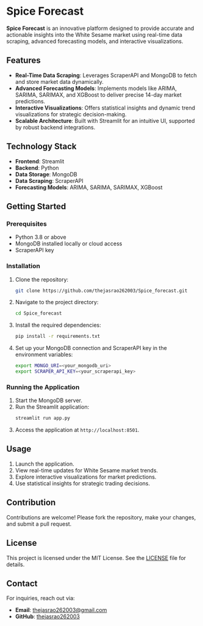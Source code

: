 # Spice Forecast  

**Spice Forecast** is an innovative platform designed to provide accurate and actionable insights into the White Sesame market using real-time data scraping, advanced forecasting models, and interactive visualizations.  

## Features  
- **Real-Time Data Scraping**: Leverages ScraperAPI and MongoDB to fetch and store market data dynamically.  
- **Advanced Forecasting Models**: Implements models like ARIMA, SARIMA, SARIMAX, and XGBoost to deliver precise 14-day market predictions.  
- **Interactive Visualizations**: Offers statistical insights and dynamic trend visualizations for strategic decision-making.  
- **Scalable Architecture**: Built with Streamlit for an intuitive UI, supported by robust backend integrations.  

## Technology Stack  
- **Frontend**: Streamlit  
- **Backend**: Python  
- **Data Storage**: MongoDB  
- **Data Scraping**: ScraperAPI  
- **Forecasting Models**: ARIMA, SARIMA, SARIMAX, XGBoost  

## Getting Started  

### Prerequisites  
- Python 3.8 or above  
- MongoDB installed locally or cloud access  
- ScraperAPI key  

### Installation  
1. Clone the repository:  
   ```bash  
   git clone https://github.com/thejasrao262003/Spice_forecast.git  
   ```  

2. Navigate to the project directory:  
   ```bash  
   cd Spice_forecast  
   ```  

3. Install the required dependencies:  
   ```bash  
   pip install -r requirements.txt  
   ```  

4. Set up your MongoDB connection and ScraperAPI key in the environment variables:  
   ```bash  
   export MONGO_URI=<your_mongodb_uri>  
   export SCRAPER_API_KEY=<your_scraperapi_key>  
   ```  

### Running the Application  
1. Start the MongoDB server.  
2. Run the Streamlit application:  
   ```bash  
   streamlit run app.py  
   ```  
3. Access the application at `http://localhost:8501`.  

## Usage  
1. Launch the application.  
2. View real-time updates for White Sesame market trends.  
3. Explore interactive visualizations for market predictions.  
4. Use statistical insights for strategic trading decisions.  

## Contribution  
Contributions are welcome! Please fork the repository, make your changes, and submit a pull request.  

## License  
This project is licensed under the MIT License. See the [LICENSE](LICENSE) file for details.  

## Contact  
For inquiries, reach out via:  
- **Email**: thejasrao262003@gmail.com 
- **GitHub**: [thejasrao262003](https://github.com/thejasrao262003)  
